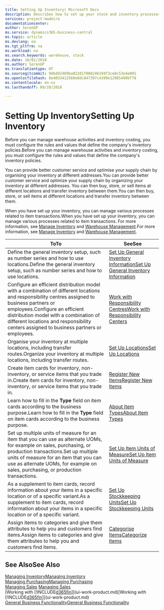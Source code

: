 ```yaml
---
title: Setting Up Inventory| Microsoft Docs
description: Describes how to set up your stock and inventory processes, including transfer routes and locations, such as warehouses.
services: project-madeira
documentationcenter: 
author: SorenGP
ms.service: dynamics365-business-central
ms.topic: article
ms.devlang: na
ms.tgt_pltfrm: na
ms.workload: na
ms.search.keywords: warehouse, stock
ms.date: 10/01/2018
ms.author: SorenGP
ms.translationtype: HT
ms.sourcegitcommit: 9dbd92409ba02281f008246194f3ce0c53e4e001
ms.openlocfilehash: 8e4033412560e8dc847397c4399e12985490bf78
ms.contentlocale: en-nz
ms.lasthandoff: 09/28/2018

---
```

# <a name="setting-up-inventory"></a><span data-ttu-id="78d21-103">Setting Up Inventory</span><span class="sxs-lookup"><span data-stu-id="78d21-103">Setting Up Inventory</span></span>
<span data-ttu-id="78d21-104">Before you can manage warehouse activities and inventory costing, you must configure the rules and values that define the company's inventory policies.</span><span class="sxs-lookup"><span data-stu-id="78d21-104">Before you can manage warehouse activities and inventory costing, you must configure the rules and values that define the company's inventory policies.</span></span>

<span data-ttu-id="78d21-105">You can provide better customer service and optimise your supply chain by organising your inventory at different addresses.</span><span class="sxs-lookup"><span data-stu-id="78d21-105">You can provide better customer service and optimize your supply chain by organizing your inventory at different addresses.</span></span> <span data-ttu-id="78d21-106">You can then buy, store, or sell items at different locations and transfer inventory between them.</span><span class="sxs-lookup"><span data-stu-id="78d21-106">You can then buy, store, or sell items at different locations and transfer inventory between them.</span></span>

<span data-ttu-id="78d21-107">When you have set up your inventory, you can manage various processes related to item transactions.</span><span class="sxs-lookup"><span data-stu-id="78d21-107">When you have set up your inventory, you can manage various processes related to item transactions.</span></span> <span data-ttu-id="78d21-108">For more information, see [Manage Inventory](inventory-manage-inventory.md) and [Warehouse Management](warehouse-manage-warehouse.md).</span><span class="sxs-lookup"><span data-stu-id="78d21-108">For more information, see [Manage Inventory](inventory-manage-inventory.md) and [Warehouse Management](warehouse-manage-warehouse.md).</span></span>

| <span data-ttu-id="78d21-109">To</span><span class="sxs-lookup"><span data-stu-id="78d21-109">To</span></span> | <span data-ttu-id="78d21-110">See</span><span class="sxs-lookup"><span data-stu-id="78d21-110">See</span></span> |
| --- | --- |
| <span data-ttu-id="78d21-111">Define the general inventory setup, such as number series and how to use locations.</span><span class="sxs-lookup"><span data-stu-id="78d21-111">Define the general inventory setup, such as number series and how to use locations.</span></span> |[<span data-ttu-id="78d21-112">Set Up General Inventory Information</span><span class="sxs-lookup"><span data-stu-id="78d21-112">Set Up General Inventory Information</span></span>](inventory-how-setup-general.md) |
|<span data-ttu-id="78d21-113">Configure an efficient distribution model with a combination of different locations and responsibility centres assigned to business partners or employees.</span><span class="sxs-lookup"><span data-stu-id="78d21-113">Configure an efficient distribution model with a combination of different locations and responsibility centers assigned to business partners or employees.</span></span>|[<span data-ttu-id="78d21-114">Work with Responsibility Centres</span><span class="sxs-lookup"><span data-stu-id="78d21-114">Work with Responsibility Centers</span></span>](inventory-responsibility-centers.md)|
| <span data-ttu-id="78d21-115">Organise your inventory at multiple locations, including transfer routes.</span><span class="sxs-lookup"><span data-stu-id="78d21-115">Organize your inventory at multiple locations, including transfer routes.</span></span> |[<span data-ttu-id="78d21-116">Set Up Locations</span><span class="sxs-lookup"><span data-stu-id="78d21-116">Set Up Locations</span></span>](inventory-how-register-new-items.md) |
| <span data-ttu-id="78d21-117">Create item cards for inventory, non-inventory, or service items that you trade in.</span><span class="sxs-lookup"><span data-stu-id="78d21-117">Create item cards for inventory, non-inventory, or service items that you trade in.</span></span> |[<span data-ttu-id="78d21-118">Register New Items</span><span class="sxs-lookup"><span data-stu-id="78d21-118">Register New Items</span></span>](inventory-how-register-new-items.md) |
|<span data-ttu-id="78d21-119">Learn how to fill in the **Type** field on item cards according to the business purpose.</span><span class="sxs-lookup"><span data-stu-id="78d21-119">Learn how to fill in the **Type** field on item cards according to the business purpose.</span></span>|[<span data-ttu-id="78d21-120">About Item Types</span><span class="sxs-lookup"><span data-stu-id="78d21-120">About Item Types</span></span>](inventory-about-item-types.md)| 
|<span data-ttu-id="78d21-121">Set up multiple units of measure for an item that you can use as alternate UOMs, for example on sales, purchasing, or production transactions.</span><span class="sxs-lookup"><span data-stu-id="78d21-121">Set up multiple units of measure for an item that you can use as alternate UOMs, for example on sales, purchasing, or production transactions.</span></span>|[<span data-ttu-id="78d21-122">Set Up Item Units of Measure</span><span class="sxs-lookup"><span data-stu-id="78d21-122">Set Up Item Units of Measure</span></span>](inventory-how-setup-units-of-measure.md)|
|<span data-ttu-id="78d21-123">As a supplement to item cards, record information about your items in a specific location or of a specific variant.</span><span class="sxs-lookup"><span data-stu-id="78d21-123">As a supplement to item cards, record information about your items in a specific location or of a specific variant.</span></span>|[<span data-ttu-id="78d21-124">Set Up Stockkeeping Units</span><span class="sxs-lookup"><span data-stu-id="78d21-124">Set Up Stockkeeping Units</span></span>](inventory-how-to-set-up-stockkeeping-units.md)|
| <span data-ttu-id="78d21-125">Assign items to categories and give them attributes to help you and customers find items.</span><span class="sxs-lookup"><span data-stu-id="78d21-125">Assign items to categories and give them attributes to help you and customers find items.</span></span> |[<span data-ttu-id="78d21-126">Categorise Items</span><span class="sxs-lookup"><span data-stu-id="78d21-126">Categorize Items</span></span>](inventory-how-categorize-items.md) |

## <a name="see-also"></a><span data-ttu-id="78d21-127">See Also</span><span class="sxs-lookup"><span data-stu-id="78d21-127">See Also</span></span>
[<span data-ttu-id="78d21-128">Managing Inventory</span><span class="sxs-lookup"><span data-stu-id="78d21-128">Managing Inventory</span></span>](inventory-manage-inventory.md)  
[<span data-ttu-id="78d21-129">Managing Purchasing</span><span class="sxs-lookup"><span data-stu-id="78d21-129">Managing Purchasing</span></span>](purchasing-manage-purchasing.md)  
<span data-ttu-id="78d21-130">[Managing Sales](sales-manage-sales.md)  </span><span class="sxs-lookup"><span data-stu-id="78d21-130">[Managing Sales](sales-manage-sales.md)  </span></span>  
<span data-ttu-id="78d21-131">[Working with [!INCLUDE[d365fin](includes/d365fin_md.md)]](ui-work-product.md)</span><span class="sxs-lookup"><span data-stu-id="78d21-131">[Working with [!INCLUDE[d365fin](includes/d365fin_md.md)]](ui-work-product.md)</span></span>  
[<span data-ttu-id="78d21-132">General Business Functionality</span><span class="sxs-lookup"><span data-stu-id="78d21-132">General Business Functionality</span></span>](ui-across-business-areas.md)

